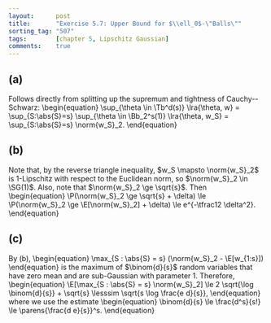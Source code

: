 ```yaml
---
layout:      post
title:       "Exercise 5.7: Upper Bound for $\\ell_0$-\"Balls\""
sorting_tag: "507"
tags:        [chapter 5, Lipschitz Gaussian]
comments:    true
---
```


## (a)
Follows directly from splitting up the supremum and tightness of Cauchy--Schwarz:
\begin{equation}
    \sup_{\theta \in \Tb^d(s)} \lra{\theta, w}
    = \sup_{S:\abs{S}=s} \sup_{\theta \in \Bb_2^s(1)} \lra{\theta, w_S}
    = \sup_{S:\abs{S}=s} \norm{w_S}\_2.
\end{equation}

## (b)
Note that, by the reverse triangle inequality, $w_S \mapsto \norm{w_S}_2$ is $1$-Lipschitz with respect to the Euclidean norm, so $\norm{w_S}_2 \in \SG(1)$.
Also, note that $\norm{w_S}_2 \ge \sqrt{s}$.
Then
\begin{equation}
    \P(\norm{w_S}\_2 \ge \sqrt{s} + \delta)
    \le \P(\norm{w_S}\_2 \ge \E[\norm{w_S}\_2] + \delta)
    \le e^{-\tfrac12 \delta^2}.
\end{equation}

## (c)
By (b),
\begin{equation}
    \max_{S : \abs{S} = s} (\norm{w_S}\_2 - \E[w_{1:s}])
\end{equation}
is the maximum of $\binom{d}{s}$ random variables that have zero mean and are sub-Gaussian with parameter $1$.
Therefore,
\begin{equation}
    \E[\max_{S : \abs{S} = s} \norm{w_S}\_2]
    \le 2 \sqrt{\log \binom{d}{s}} + \sqrt{s}
    \lesssim \sqrt{s \log \frac{e d}{s}},
\end{equation}
where we use the estimate
\begin{equation}
    \binom{d}{s} \le \frac{d^s}{s!} \le \parens{\frac{d e}{s}}^s.
\end{equation}